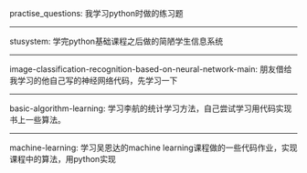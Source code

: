 
practise_questions:
我学习python时做的练习题

------------------------------------------------------------------------------------------------------------------

stusystem: 
学完python基础课程之后做的简陋学生信息系统

------------------------------------------------------------------------------------------------------------------

image-classification-recognition-based-on-neural-network-main:
朋友借给我学习的他自己写的神经网络代码，先学习一下

------------------------------------------------------------------------------------------------------------------

basic-algorithm-learning:
学习李航的统计学习方法，自己尝试学习用代码实现书上一些算法。

------------------------------------------------------------------------------------------------------------------

machine-learning:
学习吴恩达的machine learning课程做的一些代码作业，实现课程中的算法，用python实现
